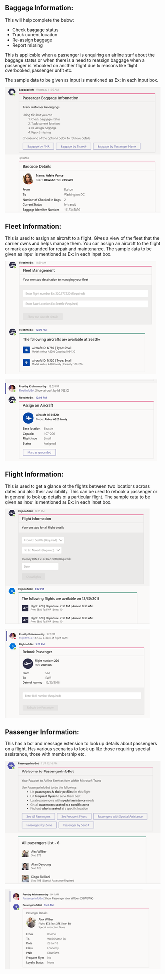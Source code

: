 ## Baggage Information:

This will help complete the below:
* Check baggage status
* Track current location
* Re-assign baggage
* Report missing

This is applicable when a passenger is enquiring an airline staff about the baggage status or when there is a need to reassign baggage when a passenger is rebooked on another flight due to reasons like flight overbooked, 
passenger unfit etc. 


The sample data to be given as input is mentioned as Ex: in each input box.  


![1](Images/1.png)

 

## Fleet Information:

This is used to assign an aircraft to a flight. Gives a view of the fleet that the carrier owns and helps manage them.  You can assign an aircraft to the flight or mark as grounded for repair and maintenance. The sample data to be given as input is mentioned as Ex: in each input box.

 
![1](Images/3.png)

![1](Images/4.png)
 




## Flight Information:

This is used to get a glance of the flights between two locations across dates and also their availability. This can be used to rebook a passenger or in general to look up details of a particular flight. The sample data to be given as input is mentioned as Ex: in each input box. 

 
![1](Images/5.png)

![1](Images/6.png)
 



## Passenger Information:

This has a bot and message extension to look up details about passengers on a flight. Has various scenarios to look up like those requiring special assistance, those with membership etc. 

 
 
![1](Images/7.png)

![1](Images/8.png)
